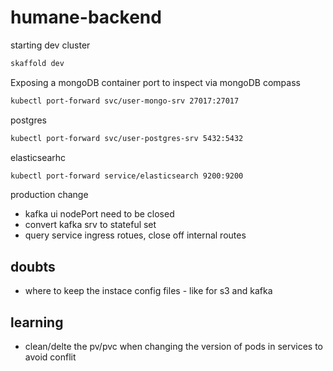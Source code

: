 # humane-backend

starting dev cluster

```bash
skaffold dev
```

Exposing a mongoDB container port to inspect via mongoDB compass

```bash
kubectl port-forward svc/user-mongo-srv 27017:27017
```

postgres
```bash
kubectl port-forward svc/user-postgres-srv 5432:5432
```

elasticsearhc
```bash
kubectl port-forward service/elasticsearch 9200:9200
```

production change

-  kafka ui nodePort need to be closed
-  convert kafka srv to stateful set
- query service ingress rotues, close off internal routes

## doubts

-  where to keep the instace config files - like for s3 and kafka


## learning
- clean/delte the pv/pvc when changing the version of pods in services to avoid conflit
